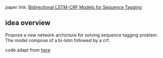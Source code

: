 paper link: [Bidirectional LSTM-CRF Models for Sequence Tagging](https://arxiv.org/abs/1508.01991)

## idea overview

Propose a new network archicture for solving sequence tagging problem. The model compose of a bi-lstm followed by a crf.


code adapt from [here](https://github.com/jidasheng/bi-lstm-crf/tree/0d4dc92198008e3a38e1247c1adaddb8261ceb99)